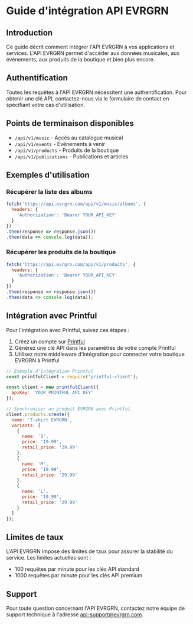 
# Guide d'intégration API EVRGRN

## Introduction

Ce guide décrit comment intégrer l'API EVRGRN à vos applications et services. L'API EVRGRN permet d'accéder aux données musicales, aux événements, aux produits de la boutique et bien plus encore.

## Authentification

Toutes les requêtes à l'API EVRGRN nécessitent une authentification. Pour obtenir une clé API, contactez-nous via le formulaire de contact en spécifiant votre cas d'utilisation.

## Points de terminaison disponibles

- `/api/v1/music` - Accès au catalogue musical
- `/api/v1/events` - Événements à venir
- `/api/v1/products` - Produits de la boutique
- `/api/v1/publications` - Publications et articles

## Exemples d'utilisation

### Récupérer la liste des albums

```javascript
fetch('https://api.evrgrn.com/api/v1/music/albums', {
  headers: {
    'Authorization': 'Bearer YOUR_API_KEY'
  }
})
.then(response => response.json())
.then(data => console.log(data));
```

### Récupérer les produits de la boutique

```javascript
fetch('https://api.evrgrn.com/api/v1/products', {
  headers: {
    'Authorization': 'Bearer YOUR_API_KEY'
  }
})
.then(response => response.json())
.then(data => console.log(data));
```

## Intégration avec Printful

Pour l'intégration avec Printful, suivez ces étapes :

1. Créez un compte sur [Printful](https://www.printful.com/)
2. Générez une clé API dans les paramètres de votre compte Printful
3. Utilisez notre middleware d'intégration pour connecter votre boutique EVRGRN à Printful

```javascript
// Exemple d'intégration Printful
const printfulClient = require('printful-client');

const client = new printfulClient({
  apiKey: 'YOUR_PRINTFUL_API_KEY'
});

// Synchroniser un produit EVRGRN avec Printful
client.products.create({
  name: 'T-shirt EVRGRN',
  variants: [
    {
      name: 'S',
      price: '19.99',
      retail_price: '29.99'
    },
    {
      name: 'M',
      price: '19.99',
      retail_price: '29.99'
    },
    {
      name: 'L',
      price: '19.99',
      retail_price: '29.99'
    }
  ]
});
```

## Limites de taux

L'API EVRGRN impose des limites de taux pour assurer la stabilité du service. Les limites actuelles sont :

- 100 requêtes par minute pour les clés API standard
- 1000 requêtes par minute pour les clés API premium

## Support

Pour toute question concernant l'API EVRGRN, contactez notre équipe de support technique à l'adresse api-support@evrgrn.com.
